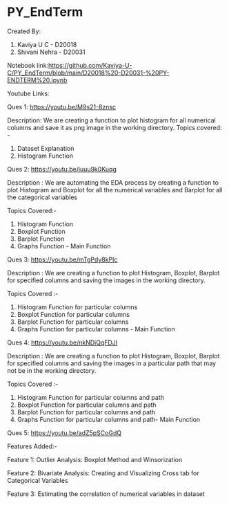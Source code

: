 # PY_EndTerm

Created By:
1. Kaviya U C - D20018
2. Shivani Nehra - D20031

Notebook link:https://github.com/Kaviya-U-C/PY_EndTerm/blob/main/D20018%20-D20031-%20PY-ENDTERM%20.ipynb

Youtube Links:

Ques 1: https://youtu.be/M9s21-8znsc

Description: 
We are creating a function to plot histogram for all numerical columns and save it as png image in the working directory. 
Topics covered: - 
1. Dataset Explanation 
2. Histogram Function

Ques 2: https://youtu.be/iuuu9k0Kuqg

Description :
We are automating the EDA process by creating a function to plot Histogram and Boxplot for all the numerical variables and Barplot for all the categorical variables

Topics Covered:-
1. Histogram Function 
2. Boxplot Function
3. Barplot Function 
4. Graphs Function - Main Function

Ques 3: https://youtu.be/mTgPdy8kPIc

Description :
We are creating a function to plot Histogram, Boxplot, Barplot for specified columns and saving the images in the working directory.

Topics Covered :-
1. Histogram Function for particular columns 
2. Boxplot Function for particular columns 
3. Barplot Function for particular columns 
4. Graphs Function for particular columns - Main Function


Ques 4: https://youtu.be/nkNDiQqFDJI

Description :
We are creating a function to plot Histogram, Boxplot, Barplot for specified columns and saving the images in a particular path that may not be in the working directory.

Topics Covered :-
1. Histogram Function for particular columns and path
2. Boxplot Function for particular columns and path
3. Barplot Function for particular columns and path
4. Graphs Function for particular columns and path- Main Function

Ques 5: https://youtu.be/adZ5pSCoGdQ

Features Added:-

Feature 1: Outlier Analysis: Boxplot Method and Winsorization

Feature 2: Bivariate Analysis: Creating and Visualizing Cross tab for Categorical Variables

Feature 3: Estimating the correlation of numerical variables in dataset

